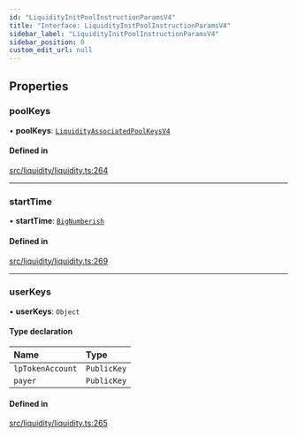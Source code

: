```yaml
---
id: "LiquidityInitPoolInstructionParamsV4"
title: "Interface: LiquidityInitPoolInstructionParamsV4"
sidebar_label: "LiquidityInitPoolInstructionParamsV4"
sidebar_position: 0
custom_edit_url: null
---
```


## Properties

### poolKeys

• **poolKeys**: [`LiquidityAssociatedPoolKeysV4`](LiquidityAssociatedPoolKeysV4.md)

#### Defined in

[src/liquidity/liquidity.ts:264](https://github.com/alpha-defi/raydium-sdk/blob/4217474/src/liquidity/liquidity.ts#L264)

___

### startTime

• **startTime**: [`BigNumberish`](../modules.md#bignumberish)

#### Defined in

[src/liquidity/liquidity.ts:269](https://github.com/alpha-defi/raydium-sdk/blob/4217474/src/liquidity/liquidity.ts#L269)

___

### userKeys

• **userKeys**: `Object`

#### Type declaration

| Name | Type |
| :------ | :------ |
| `lpTokenAccount` | `PublicKey` |
| `payer` | `PublicKey` |

#### Defined in

[src/liquidity/liquidity.ts:265](https://github.com/alpha-defi/raydium-sdk/blob/4217474/src/liquidity/liquidity.ts#L265)
